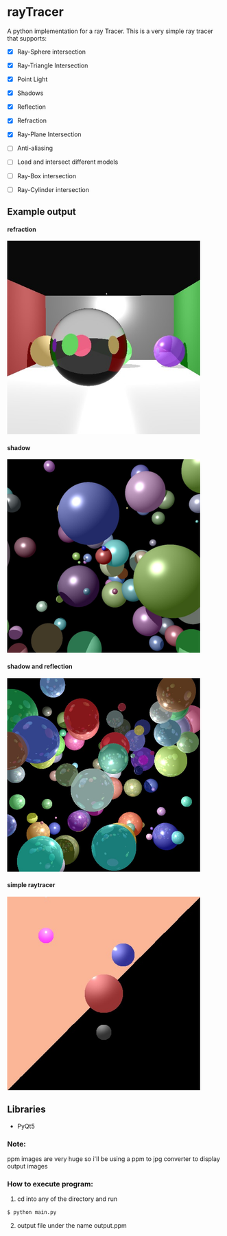 # rayTracer
A python implementation for a ray Tracer.
This is a very simple ray tracer that supports:
- [x] Ray-Sphere intersection
- [x] Ray-Triangle Intersection
- [x] Point Light
- [x] Shadows
- [x] Reflection
- [x] Refraction
- [x] Ray-Plane Intersection
- [ ] Anti-aliasing
- [ ] Load and intersect different models
- [ ] Ray-Box intersection
- [ ] Ray-Cylinder intersection


## Example output
#### refraction
<img src="https://github.com/RodrigoFigueroaM/rayTracer/blob/master/imgs/refraction.jpg" widht="450" height="450px"/>

#### shadow
<img src="https://github.com/RodrigoFigueroaM/rayTracer/blob/master/imgs/shadows.jpg" widht="450" height="450px"/>

#### shadow and reflection
<img src="https://github.com/RodrigoFigueroaM/rayTracer/blob/master/imgs/reflection2.jpg" widht="450" height="450px"/>

#### simple raytracer
<img src="https://github.com/RodrigoFigueroaM/rayTracer/blob/master/imgs/output.jpg" widht="450" height="450px"/>

## Libraries
- PyQt5

### Note:
ppm images are very huge so i'll be using a ppm to jpg converter to display output images
### How to execute program:
1) cd into any of the directory and run
```sh
$ python main.py
```
2) output file under the name output.ppm
